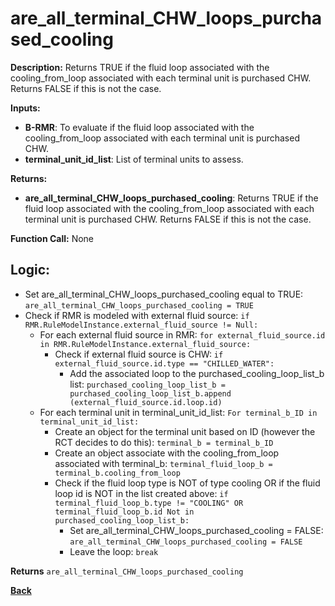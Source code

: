 # are_all_terminal_CHW_loops_purchased_cooling  

**Description:** Returns TRUE if the fluid loop associated with the cooling_from_loop associated with each terminal unit is purchased CHW. Returns FALSE if this is not the case.   

**Inputs:**  
- **B-RMR**: To evaluate if the fluid loop associated with the cooling_from_loop associated with each terminal unit is purchased CHW.   
- **terminal_unit_id_list**: List of terminal units to assess.  

**Returns:**  
- **are_all_terminal_CHW_loops_purchased_cooling**: Returns TRUE if the fluid loop associated with the cooling_from_loop associated with each terminal unit is purchased CHW. Returns FALSE if this is not the case.    
 
**Function Call:** None  

## Logic:   
- Set are_all_terminal_CHW_loops_purchased_cooling equal to TRUE: `are_all_terminal_CHW_loops_purchased_cooling = TRUE`  
- Check if RMR is modeled with external fluid source: `if RMR.RuleModelInstance.external_fluid_source != Null:`  
    - For each external fluid source in RMR: `for external_fluid_source.id in RMR.RuleModelInstance.external_fluid_source:`  
        - Check if external fluid source is CHW: `if external_fluid_source.id.type == "CHILLED_WATER":`    
            - Add the associated loop to the purchased_cooling_loop_list_b list: `purchased_cooling_loop_list_b = purchased_cooling_loop_list_b.append (external_fluid_source.id.loop.id)`   
    - For each terminal unit in terminal_unit_id_list: `For terminal_b_ID in terminal_unit_id_list:`  
        - Create an object for the terminal unit based on ID (however the RCT decides to do this): `terminal_b = terminal_b_ID`  
        - Create an object associate with the cooling_from_loop associated with terminal_b: `terminal_fluid_loop_b = terminal_b.cooling_from_loop`  
        - Check if the fluid loop type is NOT of type cooling OR if the fluid loop id is NOT in the list created above: `if terminal_fluid_loop_b.type != "COOLING" OR terminal_fluid_loop_b.id Not in purchased_cooling_loop_list_b:`
            - Set are_all_terminal_CHW_loops_purchased_cooling = FALSE: `are_all_terminal_CHW_loops_purchased_cooling = FALSE`  
            - Leave the loop: `break`   

**Returns** `are_all_terminal_CHW_loops_purchased_cooling`  


**[Back](../_toc.md)**
